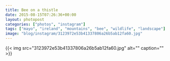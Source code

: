 ```yaml
---
title: Bee on a thistle
date: 2015-08-15T07:26:36+00:00
layout: photopost
categories: ["photos", "instagram"]
tags: ["mayo", "ireland", "mountains", "bee", "wildlife", "landscape"]
image: "blog/instagram/3123972e53b41337806a26b5ab12fa60.jpg"
---
```


{{< img src="3123972e53b41337806a26b5ab12fa60.jpg" alt="" caption="" >}}



